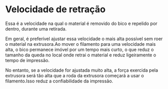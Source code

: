 Velocidade de retração
====
Essa é a velocidade na qual o material é removido do bico e repelido por dentro, durante uma retirada.

Em geral, é preferível ajustar essa velocidade o mais alta possível sem roer o material na extrusora.Ao mover o filamento para uma velocidade mais alta, o bico permanece imóvel por um tempo mais curto, o que reduz o tamanho da queda no local onde retrai o material e reduz ligeiramente o tempo de impressão.

No entanto, se a velocidade for ajustada muito alta, a força exercida pela extrusora será tão alta que a roda da extrusora começará a usar o filamento.Isso reduz a confiabilidade da impressão.